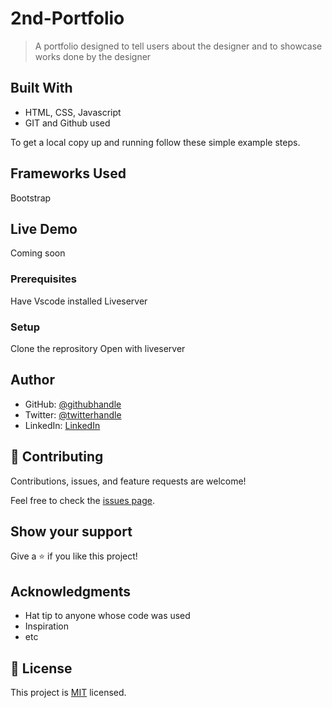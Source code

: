 # 2nd-Portfolio

> A portfolio designed to tell users about the designer and to showcase works done by the designer

## Built With

- HTML, CSS, Javascript
- GIT and Github used

To get a local copy up and running follow these simple example steps.

## Frameworks Used

Bootstrap

## Live Demo

Coming soon

### Prerequisites

Have Vscode installed
Liveserver

### Setup

Clone the reprository
Open with liveserver

## Author

- GitHub: [@githubhandle](https://github.com/tobidechamp15)
- Twitter: [@twitterhandle](https://twitter.com/tobidechamp15)
- LinkedIn: [LinkedIn](https://www.linkedin.com/in/tobiloba-oluwadare-4bba71249/)

## 🤝 Contributing

Contributions, issues, and feature requests are welcome!

Feel free to check the [issues page](../../issues/).

## Show your support

Give a ⭐️ if you like this project!

## Acknowledgments

- Hat tip to anyone whose code was used
- Inspiration
- etc

## 📝 License

This project is [MIT](./LICENSE) licensed.
